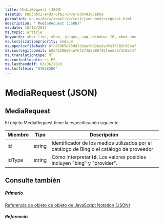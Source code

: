 ```yaml
---
title: MediaRequest (JSON)
assetID: b95c6bc2-e4d3-6fa1-647e-0cb48307e90a
permalink: en-us/docs/xboxlive/rest/json-mediarequest.html
description: " MediaRequest (JSON)"
ms.date: 10/12/2017
ms.topic: article
keywords: xbox live, xbox, juegos, uwp, windows 10, xbox one
ms.localizationpriority: medium
ms.openlocfilehash: 0fc878b5d759d7cbaefd92eedadfe38702c56baf
ms.sourcegitcommit: b034650b684a767274d5d88746faeea373c8e34f
ms.translationtype: MT
ms.contentlocale: es-ES
ms.lasthandoff: 03/06/2019
ms.locfileid: "57628280"
---
```

# <a name="mediarequest-json"></a>MediaRequest (JSON)
 
<a id="ID4EO"></a>

 
## <a name="mediarequest"></a>MediaRequest
 
El objeto MediaRequest tiene la especificación siguiente.
 
| Miembro| Tipo| Descripción| 
| --- | --- | --- | 
| id| string| Identificador de los medios utilizados por el catálogo de Bing o el catálogo de proveedor.| 
| idType| string| Cómo interpretar <b>id</b>. Los valores posibles incluyen "bing" y "provider".| 
  
<a id="ID4E2B"></a>

 
## <a name="see-also"></a>Consulte también
 
<a id="ID4E4B"></a>

 
##### <a name="parent"></a>Primario 

[Referencia de objeto de objeto de JavaScript Notation (JSON)](atoc-xboxlivews-reference-json.md)

  
<a id="ID4EJC"></a>

 
##### <a name="reference"></a>Referencia   